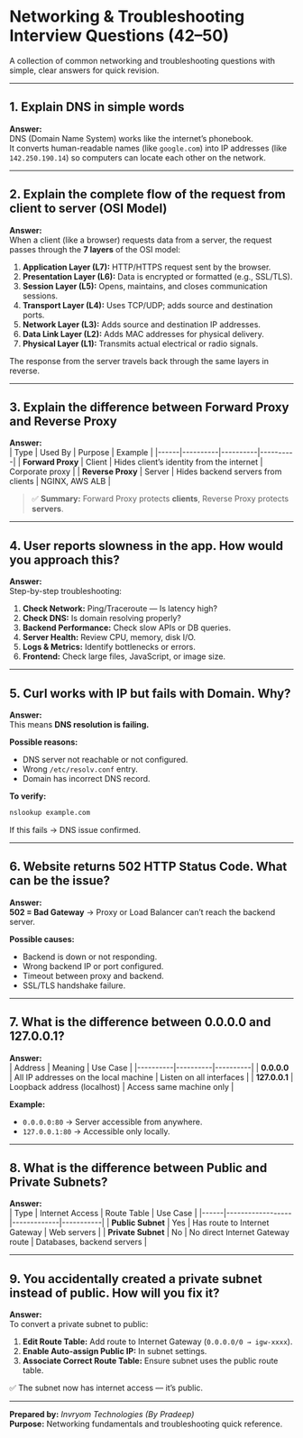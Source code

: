 # Networking & Troubleshooting Interview Questions (42–50)

A collection of common networking and troubleshooting questions with simple, clear answers for quick revision.

---

## **1. Explain DNS in simple words**
**Answer:**  
DNS (Domain Name System) works like the internet’s phonebook.  
It converts human-readable names (like `google.com`) into IP addresses (like `142.250.190.14`) so computers can locate each other on the network.

---

## **2. Explain the complete flow of the request from client to server (OSI Model)**
**Answer:**  
When a client (like a browser) requests data from a server, the request passes through the **7 layers** of the OSI model:

1. **Application Layer (L7):** HTTP/HTTPS request sent by the browser.  
2. **Presentation Layer (L6):** Data is encrypted or formatted (e.g., SSL/TLS).  
3. **Session Layer (L5):** Opens, maintains, and closes communication sessions.  
4. **Transport Layer (L4):** Uses TCP/UDP; adds source and destination ports.  
5. **Network Layer (L3):** Adds source and destination IP addresses.  
6. **Data Link Layer (L2):** Adds MAC addresses for physical delivery.  
7. **Physical Layer (L1):** Transmits actual electrical or radio signals.

The response from the server travels back through the same layers in reverse.

---

## **3. Explain the difference between Forward Proxy and Reverse Proxy**
**Answer:**  
| Type | Used By | Purpose | Example |
|------|----------|----------|----------|
| **Forward Proxy** | Client | Hides client’s identity from the internet | Corporate proxy |
| **Reverse Proxy** | Server | Hides backend servers from clients | NGINX, AWS ALB |

> ✅ **Summary:** Forward Proxy protects **clients**, Reverse Proxy protects **servers**.

---

## **4. User reports slowness in the app. How would you approach this?**
**Answer:**  
Step-by-step troubleshooting:

1. **Check Network:** Ping/Traceroute — Is latency high?  
2. **Check DNS:** Is domain resolving properly?  
3. **Backend Performance:** Check slow APIs or DB queries.  
4. **Server Health:** Review CPU, memory, disk I/O.  
5. **Logs & Metrics:** Identify bottlenecks or errors.  
6. **Frontend:** Check large files, JavaScript, or image size.

---

## **5. Curl works with IP but fails with Domain. Why?**
**Answer:**  
This means **DNS resolution is failing.**  

**Possible reasons:**
- DNS server not reachable or not configured.  
- Wrong `/etc/resolv.conf` entry.  
- Domain has incorrect DNS record.

**To verify:**
```bash
nslookup example.com
```
If this fails → DNS issue confirmed.

---

## **6. Website returns 502 HTTP Status Code. What can be the issue?**
**Answer:**  
**502 = Bad Gateway** → Proxy or Load Balancer can’t reach the backend server.

**Possible causes:**
- Backend is down or not responding.  
- Wrong backend IP or port configured.  
- Timeout between proxy and backend.  
- SSL/TLS handshake failure.

---

## **7. What is the difference between 0.0.0.0 and 127.0.0.1?**
**Answer:**  
| Address | Meaning | Use Case |
|----------|----------|----------|
| **0.0.0.0** | All IP addresses on the local machine | Listen on all interfaces |
| **127.0.0.1** | Loopback address (localhost) | Access same machine only |

**Example:**
- `0.0.0.0:80` → Server accessible from anywhere.  
- `127.0.0.1:80` → Accessible only locally.

---

## **8. What is the difference between Public and Private Subnets?**
**Answer:**  
| Type | Internet Access | Route Table | Use Case |
|------|------------------|-------------|-----------|
| **Public Subnet** | Yes | Has route to Internet Gateway | Web servers |
| **Private Subnet** | No | No direct Internet Gateway route | Databases, backend servers |

---

## **9. You accidentally created a private subnet instead of public. How will you fix it?**
**Answer:**  
To convert a private subnet to public:

1. **Edit Route Table:** Add route to Internet Gateway (`0.0.0.0/0 → igw-xxxx`).  
2. **Enable Auto-assign Public IP:** In subnet settings.  
3. **Associate Correct Route Table:** Ensure subnet uses the public route table.

✅ The subnet now has internet access — it’s public.

---

**Prepared by:** _Invryom Technologies (By Pradeep)_  
**Purpose:** Networking fundamentals and troubleshooting quick reference.
